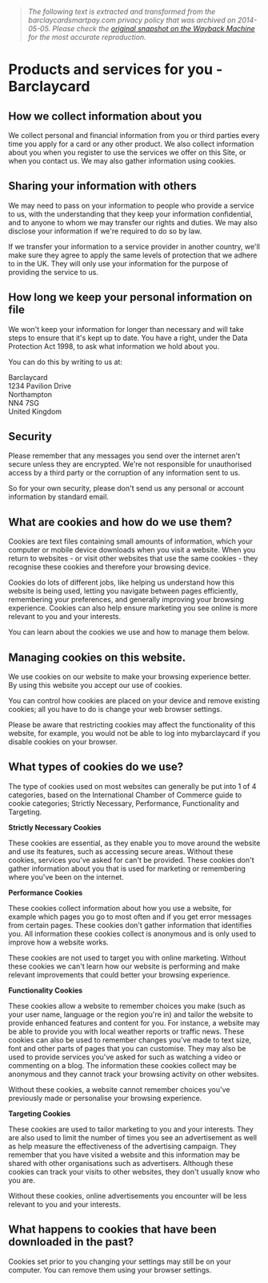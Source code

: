 > *The following text is extracted and transformed from the barclaycardsmartpay.com privacy policy that was archived on 2014-05-05. Please check the [original snapshot on the Wayback Machine](https://web.archive.org/web/20140505025553id_/http%3A//barclaycardsmartpay.com/privacy-policy.html) for the most accurate reproduction.*

# Products and services for you - Barclaycard

## How we collect information about you

We collect personal and financial information from you or third parties every time you apply for a card or any other product. We also collect information about you when you register to use the services we offer on this Site, or when you contact us. We may also gather information using cookies.

## Sharing your information with others

We may need to pass on your information to people who provide a service to us, with the understanding that they keep your information confidential, and to anyone to whom we may transfer our rights and duties. We may also disclose your information if we're required to do so by law.

If we transfer your information to a service provider in another country, we'll make sure they agree to apply the same levels of protection that we adhere to in the UK. They will only use your information for the purpose of providing the service to us.

## How long we keep your personal information on file

We won't keep your information for longer than necessary and will take steps to ensure that it's kept up to date. You have a right, under the Data Protection Act 1998, to ask what information we hold about you.

You can do this by writing to us at:

Barclaycard  
1234 Pavilion Drive  
Northampton  
NN4 7SG  
United Kingdom

## Security

Please remember that any messages you send over the internet aren't secure unless they are encrypted. We're not responsible for unauthorised access by a third party or the corruption of any information sent to us.

So for your own security, please don't send us any personal or account information by standard email.

## What are cookies and how do we use them?

Cookies are text files containing small amounts of information, which your computer or mobile device downloads when you visit a website. When you return to websites - or visit other websites that use the same cookies - they recognise these cookies and therefore your browsing device.

Cookies do lots of different jobs, like helping us understand how this website is being used, letting you navigate between pages efficiently, remembering your preferences, and generally improving your browsing experience. Cookies can also help ensure marketing you see online is more relevant to you and your interests.

You can learn about the cookies we use and how to manage them below.

## Managing cookies on this website.

We use cookies on our website to make your browsing experience better. By using this website you accept our use of cookies.

You can control how cookies are placed on your device and remove existing cookies; all you have to do is change your web browser settings.

Please be aware that restricting cookies may affect the functionality of this website, for example, you would not be able to log into mybarclaycard if you disable cookies on your browser.

## What types of cookies do we use?

The type of cookies used on most websites can generally be put into 1 of 4 categories, based on the International Chamber of Commerce guide to cookie categories; Strictly Necessary, Performance, Functionality and Targeting.

**Strictly Necessary Cookies**

These cookies are essential, as they enable you to move around the website and use its features, such as accessing secure areas. Without these cookies, services you've asked for can't be provided. These cookies don't gather information about you that is used for marketing or remembering where you've been on the internet.

**Performance Cookies**

These cookies collect information about how you use a website, for example which pages you go to most often and if you get error messages from certain pages. These cookies don't gather information that identifies you. All information these cookies collect is anonymous and is only used to improve how a website works.

These cookies are not used to target you with online marketing. Without these cookies we can't learn how our website is performing and make relevant improvements that could better your browsing experience.

**Functionality Cookies**

These cookies allow a website to remember choices you make (such as your user name, language or the region you're in) and tailor the website to provide enhanced features and content for you. For instance, a website may be able to provide you with local weather reports or traffic news. These cookies can also be used to remember changes you've made to text size, font and other parts of pages that you can customise. They may also be used to provide services you've asked for such as watching a video or commenting on a blog. The information these cookies collect may be anonymous and they cannot track your browsing activity on other websites.

Without these cookies, a website cannot remember choices you've previously made or personalise your browsing experience.

**Targeting Cookies**

These cookies are used to tailor marketing to you and your interests. They are also used to limit the number of times you see an advertisement as well as help measure the effectiveness of the advertising campaign. They remember that you have visited a website and this information may be shared with other organisations such as advertisers. Although these cookies can track your visits to other websites, they don't usually know who you are.

Without these cookies, online advertisements you encounter will be less relevant to you and your interests. 

## What happens to cookies that have been downloaded in the past?

Cookies set prior to you changing your settings may still be on your computer. You can remove them using your browser settings.
